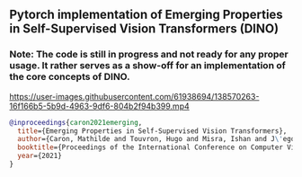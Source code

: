 Pytorch implementation of Emerging Properties in Self-Supervised Vision Transformers (DINO)
-------------------------------------------------------------------------------------------
### Note: The code is still in progress and not ready for any proper usage. It rather serves as a show-off for an implementation of the core concepts of DINO.


https://user-images.githubusercontent.com/61938694/138570263-16f166b5-5b9d-4963-9df6-804b2f94b399.mp4


```bibtex
@inproceedings{caron2021emerging,
  title={Emerging Properties in Self-Supervised Vision Transformers},
  author={Caron, Mathilde and Touvron, Hugo and Misra, Ishan and J\'egou, Herv\'e  and Mairal, Julien and Bojanowski, Piotr and Joulin, Armand},
  booktitle={Proceedings of the International Conference on Computer Vision (ICCV)},
  year={2021}
}
```
